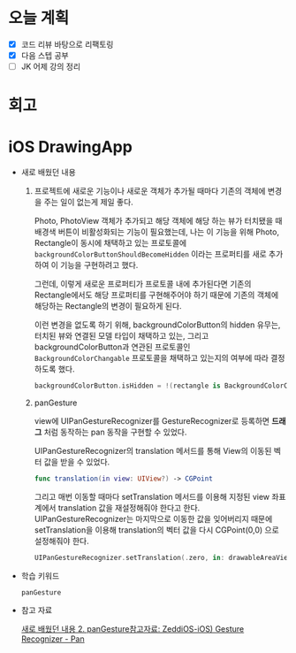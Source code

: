 # 오늘 계획

- [x] 코드 리뷰 바탕으로 리팩토링
- [x] 다음 스텝 공부
- [ ] JK 어제 강의 정리

# 회고

> 

# iOS DrawingApp

- 새로 배웠던 내용

	1. 프로젝트에 새로운 기능이나 새로운 객체가 추가될 때마다 기존의 객체에 변경을 주는 일이 없는게 제일 좋다. 

		Photo, PhotoView 객체가 추가되고 해당 객체에 해당 하는 뷰가 터치됐을 때 배경색 버튼이 비활성화되는 기능이 필요했는데, 나는 이 기능을 위해 Photo, Rectangle이 동시에 채택하고 있는 프로토콜에 `backgroundColorButtonShouldBecomeHidden` 이라는 프로퍼티를 새로 추가하여 이 기능을 구현하려고 했다.

		그런데, 이렇게 새로운 프로퍼티가 프로토콜 내에 추가된다면 기존의 Rectangle에서도 해당 프로퍼티를 구현해주어야 하기 때문에 기존의 객체에 해당하는 Rectangle의 변경이 필요하게 된다.

		이런 변경을 없도록 하기 위해, backgroundColorButton의 hidden 유무는, 터치된 뷰와 연결된 모델 타입이 채택하고 있는, 그리고 backgroundColorButton과 연관된 프로토콜인 `BackgroundColorChangable` 프로토콜을 채택하고 있는지의 여부에 따라 결정하도록 했다.

		```swift
		backgroundColorButton.isHidden = !(rectangle is BackgroundColorChangable)
		```

	2. panGesture

		view에 UIPanGestureRecognizer를 GestureRecognizer로 등록하면 **드래그** 처럼 동작하는 pan 동작을 구현할 수 있었다.

		UIPanGestureRecognizer의 translation 메서드를 통해 View의 이동된 벡터 값을 받을 수 있었다.

		```swift
		func translation(in view: UIView?) -> CGPoint
		```

		그리고 매번 이동할 때마다 setTranslation 메서드를 이용해 지정된 view 좌표계에서 translation 값을 재설정해줘야 한다고 한다. UIPanGestureRecognizer는 마지막으로 이동한 값을 잊어버리지 때문에 setTranslation을 이용해 translation의 벡터 값을 다시 CGPoint(0,0) 으로 설정해줘야 한다.

		```swift
		UIPanGestureRecognizer.setTranslation(.zero, in: drawableAreaView)
		```

		

-  학습 키워드

	`panGesture`

- 참고 자료

	[새로 배웠던 내용 2. panGesture참고자료: ZeddiOS-iOS) Gesture Recognizer - Pan](https://zeddios.tistory.com/356)
